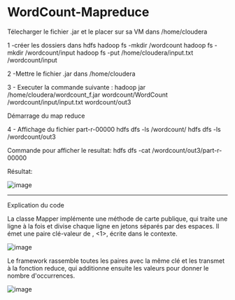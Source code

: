 # WordCount-Mapreduce

Télecharger le fichier .jar et le placer sur sa VM dans /home/cloudera

1 -créer les dossiers dans hdfs
hadoop fs -mkdir /wordcount
hadoop fs -mkdir /wordcount/input
hadoop fs -put /home/cloudera/input.txt /wordcount/input

2 -Mettre le fichier .jar dans /home/cloudera

3 - Executer la commande suivante :
hadoop jar /home/cloudera/wordcount_f.jar wordcount/WordCount /wordcount/input/input.txt wordcount/out3

Démarrage du map reduce 

4 - Affichage du fichier part-r-00000
hdfs dfs -ls /wordcount/
hdfs dfs -ls /wordcount/out3

Commande pour afficher le resultat:
hdfs dfs -cat /wordcount/out3/part-r-00000

Résultat:

![image](https://user-images.githubusercontent.com/38456239/179606736-588312fe-f0e9-41a2-bbc3-0c8637e2e96f.png)

-----------------------------------------------------------------------------------------------------------------------------------------------------------------------

Explication du code

La classe Mapper implémente une méthode de carte publique, qui traite une ligne à la fois et divise chaque ligne en jetons séparés par des espaces. Il émet une paire clé-valeur de <word> , <1>, écrite dans le contexte.
  
![image](https://user-images.githubusercontent.com/38456239/179606858-c7209df3-22df-4df2-96d4-9e27e295c344.png)

Le framework rassemble toutes les paires avec la même clé et les transmet à la fonction reduce, qui additionne ensuite les valeurs pour donner le nombre d'occurrences.
  
![image](https://user-images.githubusercontent.com/38456239/179607030-af285013-1c2f-43a2-a6b2-3de94d630970.png)


